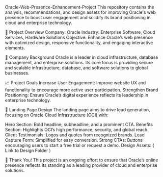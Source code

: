 Oracle-Web-Presence-Enhancement-Project
This repository contains the analysis, recommendations, and design assets for improving Oracle's web presence to boost user engagement and solidify its brand positioning in cloud and enterprise technology.

📄 Project Overview
Company: Oracle
Industry: Enterprise Software, Cloud Services, Hardware Solutions
Objective: Enhance Oracle’s web presence with optimized design, responsive functionality, and engaging interactive elements.

🏢 Company Background
Oracle is a leader in cloud infrastructure, database management, and enterprise solutions. Its core focus is providing secure and scalable infrastructure, database, and software solutions to global businesses.

📈 Project Goals
Increase User Engagement: Improve website UX and functionality to encourage more active user participation.
Strengthen Brand Positioning: Ensure Oracle’s digital experience reflects its leadership in enterprise technology.

📄 Landing Page Design
The landing page aims to drive lead generation, focusing on Oracle Cloud Infrastructure (OCI) with:

Hero Section: Bold headline, subheadline, and a prominent CTA.
Benefits Section: Highlights OCI’s high performance, security, and global reach.
Client Testimonials: Logos and quotes from recognized brands.
Lead Capture Form: Simplified for easy conversion.
Strong CTAs: Buttons encouraging users to start a free trial or request a demo.
Design Assets: ( Link to Design Folder )

📢 Thank You!
This project is an ongoing effort to ensure that Oracle’s online presence reflects its standing as a leading provider of cloud and enterprise solutions.

